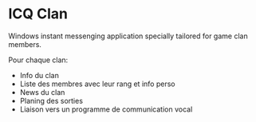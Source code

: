 ICQ Clan
========

Windows instant messenging application specially tailored for game clan members.

Pour chaque clan:
- Info du clan
- Liste des membres avec leur rang et info perso
- News du clan
- Planing des sorties
- Liaison vers un programme de communication vocal
